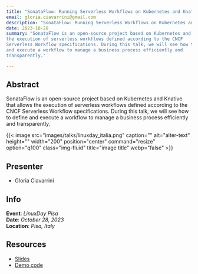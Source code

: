 ```yaml
---
title: "SonataFlow: Running Serverless Workflows on Kubernetes and Knative"
email: gloria.ciavarrini@gmail.com
description: "SonataFlow: Running Serverless Workflows on Kubernetes and Knative"
date: 2023-10-28
summary: "SonataFlow is an open-source project based on Kubernetes and Knative that allows
the execution of serverless workflows defined according to the CNCF
Serverless Workflow specifications. During this talk, we will see how to define
and execute a workflow to manage a business process efficiently and
transparently."

---
```



## Abstract
SonataFlow is an open-source project based on Kubernetes and Knative that allows
the execution of serverless workflows defined according to the CNCF
Serverless Workflow specifications. During this talk, we will see how to define
and execute a workflow to manage a business process efficiently and
transparently.

{{< image src="images/talks/linuxday_italia.png" caption="" alt="alter-text" height="" width="200" position="center" command="resize" option="q100" class="img-fluid" title="image title"  webp="false" >}}

## Presenter
* Gloria Ciavarrini

## Info

**Event**: _LinuxDay Pisa_\
**Date**: _October 28, 2023_\
**Location**: _Pisa, Italy_

## Resources

* [Slides](https://github.com/gciavarrini/linuxday-2023/blob/main/sonataflow/slides/SonataFlow.pdf)
* [Demo code](https://github.com/gciavarrini/linuxday-2023/tree/main/sonataflow/demo)

